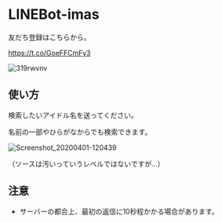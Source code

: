 # LINEBot-imas

友だち登録はこちらから。

https://t.co/GoeFFCmFy3

![319rwvnv](https://user-images.githubusercontent.com/44780846/78094124-bac41c00-740e-11ea-9c0c-0a3704e44e31.png)

## 使い方

検索したいアイドル名を送ってください。

名前の一部やひらがなからでも検索できます。

![Screenshot_20200401-120439](https://user-images.githubusercontent.com/44780846/78095222-5f475d80-7411-11ea-8ac4-65a9e22cbee6.png)

（ソースは汚いっていうレベルではないですが…）

## 注意

- サーバーの都合上、最初の返信に10秒程かかる場合があります。
